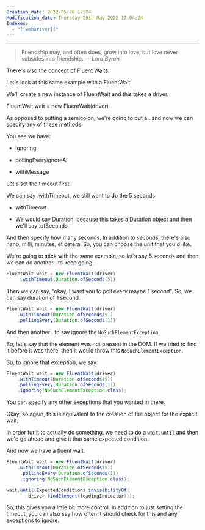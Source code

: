```yaml
---
Creation_date: 2022-05-26 17:04
Modification_date: Thursday 26th May 2022 17:04:24
Indexes:
  - "[[webDriver]]"
---
```


----


> Friendship may, and often does, grow into love, but love never subsides into friendship.
> — <cite>Lord Byron</cite>

There's also the concept of [Fluent Waits](https://seleniumhq.github.io/selenium/docs/api/java/org/openqa/selenium/support/ui/FluentWait.html).

Let's look at this same example with a FluentWait.

We'll create a new instance of FluentWait and this takes a driver.

FluentWait wait = new FluentWait(driver)

As opposed to putting a semicolon, we're going to put a . and now we can specify any of these methods.

You see we have:

-   ignoring
    
-   pollingEveryignoreAll
    
-   withMessage
    

Let's set the timeout first.

We can say .withTimeout, we still want to do the 5 seconds.

-   withTimeout
    
-   We would say Duration. because this takes a Duration object and then we'll say .ofSeconds.
    

And then specify how many seconds. In addition to seconds, there's also nano, milli, minutes, et cetera. So, you can choose the unit that you'd like.

We're going to stick with the same example, so let's say 5 seconds and then we can do another . to keep going.

```java
FluentWait wait = new FluentWait(driver)
     .withTimeout(Duration.ofSeconds(5))
```

Then we can say, “okay, I want you to poll every maybe 1 second”. So, we can say duration of 1 second.

```java
FluentWait wait = new FluentWait(driver)
    .withTimeout(Duration.ofSeconds(5))
    .pollingEvery(Duration.ofSeconds(1))
```

And then another . to say ignore the `NoSuchElementException`.

So, let's say that the element was not present in the DOM. If we tried to find it before it was there, then it would throw this `NoSuchElementException`.

So, to ignore that exception, we say:

```java
FluentWait wait = new FluentWait(driver)
    .withTimeout(Duration.ofSeconds(5))
    .pollingEvery(Duration.ofSeconds(1))
    .ignoring(NoSuchElementException.class);
```

You can specify any other exceptions that you wanted in there.

Okay, so again, this is equivalent to the creation of the object for the explicit wait.

In order for it to actually do something, we need to do a `wait.until` and then we'd go ahead and give it that same expected condition.

And now we have a fluent wait.

```java
FluentWait wait = new FluentWait(driver)
    .withTimeout(Duration.ofSeconds(5))
     .pollingEvery(Duration.ofSeconds(1))
     .ignoring(NoSuchElementException.class);

wait.until(ExpectedConditions.invisibilityOf(
        driver.findElement(loadingIndicator)));
```

So, this gives you a little bit more control. In addition to just setting the timeout, you can also say how often it should check for this and any exceptions to ignore.
